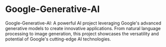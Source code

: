 # Google-Generative-AI
Google-Generative-AI: A powerful AI project leveraging Google's advanced generative models to create innovative applications. From natural language processing to image generation, this project showcases the versatility and potential of Google's cutting-edge AI technologies.

